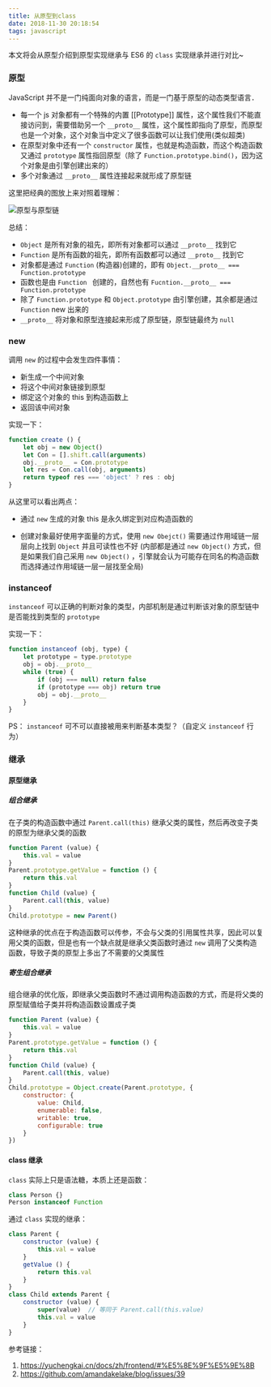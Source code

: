 ```yaml
---
title: 从原型到class
date: 2018-11-30 20:18:54
tags: javascript
---
```




本文将会从原型介绍到原型实现继承与 ES6 的 `class` 实现继承并进行对比~

### 原型

JavaScript 并不是一门纯面向对象的语言，而是一门基于原型的动态类型语言．

- 每一个 js 对象都有一个特殊的内置 [[Prototype]] 属性，这个属性我们不能直接访问到，需要借助另一个 `__proto__` 属性，这个属性即指向了原型，而原型也是一个对象，这个对象当中定义了很多函数可以让我们使用(类似超类)
- 在原型对象中还有一个 `constructor` 属性，也就是构造函数，而这个构造函数又通过 `prototype` 属性指回原型（除了 `Function.prototype.bind()`，因为这个对象是由引擎创建出来的）
- 多个对象通过 `__proto__` 属性连接起来就形成了原型链

这里把经典的图放上来对照着理解：

![原型与原型链](https://user-gold-cdn.xitu.io/2018/11/16/1671d387e4189ec8?imageView2/0/w/1280/h/960/format/webp/ignore-error/1)

总结：

- `Object` 是所有对象的祖先，即所有对象都可以通过 `__proto__` 找到它
- `Function` 是所有函数的祖先，即所有函数都可以通过 `__proto__` 找到它
- 对象都是通过 `Function`  (构造器)创建的，即有 `Object.__proto__ === Function.prototype`
- 函数也是由 `Function ` 创建的，自然也有 `Fucntion.__proto__ === Function.prototype`
- 除了 `Function.prototype` 和 `Object.prototype` 由引擎创建，其余都是通过 `Function` new 出来的
- `__proto__` 将对象和原型连接起来形成了原型链，原型链最终为 `null`

### new

调用 `new` 的过程中会发生四件事情：

- 新生成一个中间对象
- 将这个中间对象链接到原型
- 绑定这个对象的 this 到构造函数上
- 返回该中间对象

实现一下：

```js
function create () {
    let obj = new Object()
    let Con = [].shift.call(arguments)
    obj.__proto__ = Con.prototype
    let res = Con.call(obj, arguments)
    return typeof res === 'object' ? res : obj
}
```

从这里可以看出两点：

- 通过 `new` 生成的对象 this 是永久绑定到对应构造函数的

- 创建对象最好使用字面量的方式，使用 `new Obejct()` 需要通过作用域链一层层向上找到 `Object` 并且可读性也不好 (内部都是通过 `new Object()` 方式，但是如果我们自己采用 `new Object()` ，引擎就会认为可能存在同名的构造函数而选择通过作用域链一层一层找至全局)

### instanceof

`instanceof` 可以正确的判断对象的类型，内部机制是通过判断该对象的原型链中是否能找到类型的 `prototype`

实现一下：

```js
function instanceof (obj, type) {
    let prototype = type.prototype
    obj = obj.__proto__
    while (true) {
        if (obj === null) return false
        if (prototype === obj) return true
        obj = obj.__proto__
    }
}
```

PS： `instanceof` 可不可以直接被用来判断基本类型？（自定义 `instanceof` 行为）

### 继承

#### 原型继承

##### 组合继承

在子类的构造函数中通过 `Parent.call(this)` 继承父类的属性，然后再改变子类的原型为继承父类的函数

```js
function Parent (value) {
    this.val = value
}
Parent.prototype.getValue = function () {
    return this.val
}
function Child (value) {
    Parent.call(this, value)
}
Child.prototype = new Parent()
```

这种继承的优点在于构造函数可以传参，不会与父类的引用属性共享，因此可以复用父类的函数，但是也有一个缺点就是继承父类函数时通过 `new` 调用了父类构造函数，导致子类的原型上多出了不需要的父类属性

##### 寄生组合继承

组合继承的优化版，即继承父类函数时不通过调用构造函数的方式，而是将父类的原型赋值给子类并将构造函数设置成子类

```js
function Parent (value) {
    this.val = value
}
Parent.prototype.getValue = function () {
    return this.val
}
function Child (value) {
    Parent.call(this, value)
}
Child.prototype = Object.create(Parent.prototype, {
    constructor: {
        value: Child,
        enumerable: false,
        writable: true,
        configurable: true
    }
})
```

#### class 继承

`class` 实际上只是语法糖，本质上还是函数：

```js
class Person {}
Person instanceof Function
```

通过 `class` 实现的继承：

```js
class Parent {
    constructor (value) {
        this.val = value
    }
    getValue () {
        return this.val
    }
}
class Child extends Parent {
    constructor (value) {
        super(value)  // 等同于 Parent.call(this.value)
        this.val = value
    }
}
```



参考链接：

1. https://yuchengkai.cn/docs/zh/frontend/#%E5%8E%9F%E5%9E%8B
2. https://github.com/amandakelake/blog/issues/39